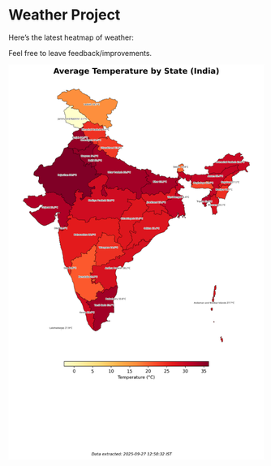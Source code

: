 # Weather Project

Here’s the latest heatmap of weather:

Feel free to leave feedback/improvements.

![India Heatmap](docs/assets/india_heatmap.png?v=D79042)

